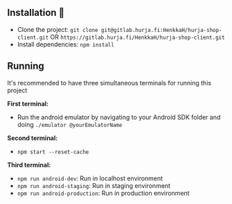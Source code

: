 ## Installation :wrench:
- Clone the project: `git clone git@gitlab.hurja.fi:HenkkaH/hurja-shop-client.git` OR `https://gitlab.hurja.fi/HenkkaH/hurja-shop-client.git`
- Install dependencies: `npm install`

## Running
It's recommended to have three simultaneous terminals for running this project

**First terminal:**
- Run the android emulator by navigating to your Android SDK folder and doing `./emulator @yourEmulatorName`

**Second terminal:**
- `npm start --reset-cache`

**Third terminal:**
- `npm run android-dev`: Run in localhost environment
- `npm run android-staging`: Run in staging environment
- `npm run android-production`: Run in production environment
